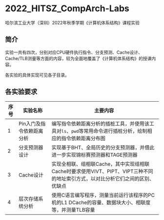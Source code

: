 # 2022_HITSZ_CompArch-Labs

哈尔滨工业大学（深圳）2022年秋季学期《计算机体系结构》课程实验

## 简介

实验一共有四次，分别对应CPU硬件执行指令、分支预测、Cache设计、Cache/TLB测量等方面的内容，较为全面地覆盖了《计算机体系结构》的授课内容。

各实验的具体实现可见各子目录。

## 各实验要求

| 序号 | 实验名称                  | 主要内容                                                     |
| ---- | ------------------------- | ------------------------------------------------------------ |
| 1    | Pin入门及指令依赖距离分析 | 编写指令依赖距离分析的插桩工具，并使用该工具对`ls`、`pwd`等常用命令进行插桩分析，绘制相应的指令依赖距离分布图 |
| 2    | 分支预测器设计            | 实现基于BHT、全局历史的分支预测器，并借此进一步实现锦标赛预测器和TAGE预测器 |
| 3    | Cache设计                 | 实现全相联、组相联Cache，其中实现组相联Cache时要求使用VIVT、PIPT、VIPT三种不同的地址索引方式，以对比分析它们之间的区别、优缺点 |
| 4    | 层次存储系统分析          | 使用C语言编写程序，测量当前运行该程序的PC机的L1 DCache的容量、数据块大小、相联度等，并测量TLB容量 |
